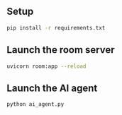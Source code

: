 
## Setup

```sh
pip install -r requirements.txt
```

## Launch the room server

```sh
uvicorn room:app --reload
```

## Launch the AI agent

```sh
python ai_agent.py
```
